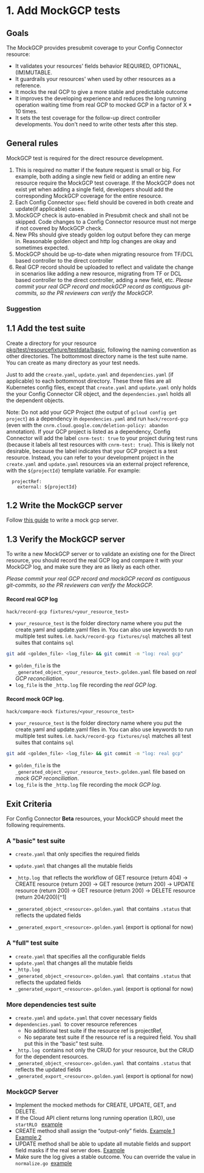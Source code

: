 # 1. Add MockGCP tests

## Goals

The MockGCP provides presubmit coverage to your Config Connector resource:
- It validates your resources' fields behavior REQUIRED, OPTIONAL, (IM)MUTABLE.
- It guardrails your resources' when used by other resources as a reference.
- It mocks the real GCP to give a more stable and predictable outcome
- It improves the developing experience and reduces the long running operation waiting time from real GCP to mocked GCP in a factor of X * 10 times.
- It sets the test coverage for the follow-up direct controller developments. You don't need to write other tests after this step.

## General rules

MockGCP test is required for the direct resource development.

1. This is required no matter if the feature request is small or big. For example, both adding a single new field or adding an entire new resource require the MockGCP test coverage. If the MockGCP does not exist yet when adding a single field, developers should add the corresponding MockGCP coverage for the entire resource.  
1. Each Config Connector `spec` field should be covered in both create and update(if applicable) cases. 
1. MockGCP check is auto-enabled in Presubmit check and shall not be skipped. Code changes to a Config Connector resource must not merge if not covered by MockGCP check. 
1. New PRs should give steady golden log output before they can merge in. Reasonable golden object and http log changes are okay and sometimes expected.
1. MockGCP should be up-to-date when migrating resource from TF/DCL based controller to the direct controller
1. Real GCP record should be uploaded to reflect and validate the change in scenarios like adding a new resource, migrating from TF or DCL based controller to the direct controller, adding a new field, etc. *Please commit your real GCP record and mockGCP record as contiguous git-commits, so the PR reviewers can verify the MockGCP.*

### Suggestion

## 1.1 Add the test suite

Create a directory for your resource [pkg/test/resourcefixture/testdata/basic](../../../pkg/test/resourcefixture/testdata/basic), following the naming convention as other directories. The bottommost directory name is the test suite name. You can create as many directory as your test needs.

Just to add the `create.yaml`,  `update.yaml` and `dependencies.yaml` (if applicable) to each bottommost directory.
These three files are all Kubernetes config files, except that `create.yaml` and `update.yaml` only holds the your Config Connector CR object, and the `dependencies.yaml` holds all the dependent objects.

Note: Do not add your GCP Project (the output of `gcloud config get project`) as a dependency in `dependencies.yaml` and run `hack/record-gcp` (even with the `cnrm.cloud.google.com/deletion-policy: abandon` annotation). If your GCP project is listed as a dependency, Config Connector will add the label `cnrm-test: true` to your project during test runs (because it labels all test resources with `cnrm-test: true`). This is likely not desirable, because the label indicates that your GCP project is a test resource. Instead, you can refer to your development project in the `create.yaml` and `update.yaml` resources via an external project reference, with the `${projectId}` template variable. For example:
```
  projectRef:
    external: ${projectId}
```

## 1.2 Write the MockGCP server

Follow [this guide](https://github.com/GoogleCloudPlatform/k8s-config-connector/blob/master/mockgcp/README.md) to write a mock gcp server.


## 1.3 Verify the MockGCP server

To write a new MockGCP server or to validate an existing one for the Direct resource, you should record the real GCP log and compare it with your MockGCP log, and make sure they are as likely as each other.

*Please commit your real GCP record and mockGCP record as contiguous git-commits, so the PR reviewers can verify the MockGCP.*

#### Record real GCP log

```
hack/record-gcp fixtures/<your_resource_test>
```

- `your_resource_test` is the folder directory name where you put the create.yaml and update.yaml files in. You can also use keywords to run multiple test suites. i.e. `hack/record-gcp fixtures/sql` matches all test suites that contains `sql`

```bash
git add <golden_file> <log_file> && git commit -m "log: real gcp"
```

- `golden_file` is the `_generated_object_<your_resource_test>.golden.yaml` file based on *real GCP reconciliation*.
- `log_file` is the `_http.log` file recording the *real GCP log*.


#### Record mock GCP log.

```
hack/compare-mock fixtures/<your_resource_test>
```

- `your_resource_test` is the folder directory name where you put the create.yaml and update.yaml files in. You can also use keywords to run multiple test suites. i.e. `hack/record-gcp fixtures/sql` matches all test suites that contains `sql`

```bash
git add <golden_file> <log_file> && git commit -m "log: real gcp"
```

- `golden_file` is the `_generated_object_<your_resource_test>.golden.yaml` file based on *mock GCP reconciliation*.
- `log_file` is the `_http.log` file recording the *mock GCP log*.

## Exit Criteria

For Config Connector **Beta** resources, your MockGCP should meet the following requirements.

### A "basic" test suite

* `create.yaml` that only specifies the required fields
* `update.yaml` that changes all the mutable fields     
* `_http.log `that reflects the workflow of GET resource (return 404) → CREATE resource (return 200) → GET resource (return 200)  → UPDATE resource (return 200) →  GET resource (return 200) → DELETE resource (return 204/200)[^1]` `


* `_generated_object_<resource>.golden.yaml `that contains `.status` that reflects the updated fields
* `_generated_export_<resource>.golden.yaml` (export is optional for now)

### A "full" test suite

* `create.yaml` that specifies all the configurable fields
* `update.yaml` that changes all the mutable fields
* `_http.log `
* `_generated_object_<resource>.golden.yaml `that contains `.status` that reflects the updated fields
* `_generated_export_<resource>.golden.yaml` (export is optional for now)

### More dependencies test suite

* `create.yaml` and `update.yaml` that cover necessary fields
* `dependencies.yaml `to cover resource references 
    * No additional test suite if the resource ref is projectRef,
    * No separate test suite if the resource ref is a required field. You shall put this in the “basic” test suite.
* `_http.log `contains not only the CRUD for your resource, but the CRUD for the dependent resources.
* `_generated_object_<resource>.golden.yaml `that contains `.status` that reflects the updated fields
* `_generated_export_<resource>.golden.yaml` (export is optional for now)

### MockGCP Server

* Implement the mocked methods for CREATE, UPDATE, GET, and DELETE.
* If the Cloud API client returns long running operation (LRO), use `startRLO ` [example](https://github.com/GoogleCloudPlatform/k8s-config-connector/blob/8a350a029803a322e2889fd693cabf9780828c47/mockgcp/mockcloudbuild/workerpool.go#L56)
* CREATE method shall assign the “output-only” fields. [Example 1](https://github.com/GoogleCloudPlatform/k8s-config-connector/blob/5e08dbffb5fa3922dd43c451f35fdec45882205a/mockgcp/mockresourcemanager/tagkeys.go#L99C23-L99C37) [Example 2](https://github.com/GoogleCloudPlatform/k8s-config-connector/blob/611abaff651af81bed4517f62f915318f1b239bd/mockgcp/mocksql/sqlinstance.go#L68-L180)
* UPDATE method shall be able to update all mutable fields and support field masks if the real server does. [Example](https://github.com/GoogleCloudPlatform/k8s-config-connector/blob/8a350a029803a322e2889fd693cabf9780828c47/mockgcp/mockcloudbuild/workerpool.go#L100)
* Make sure the log gives a stable outcome. You can override the value in<code> normalize.go </code>[example](https://github.com/GoogleCloudPlatform/k8s-config-connector/blob/ba513862c2fb6ec3e54a05f6483c76b0337d6cbd/tests/e2e/normalize.go#L100)
